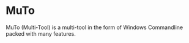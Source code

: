 # MuTo

MuTo (Multi-Tool) is a multi-tool in the form of Windows Commandline packed with many features.


